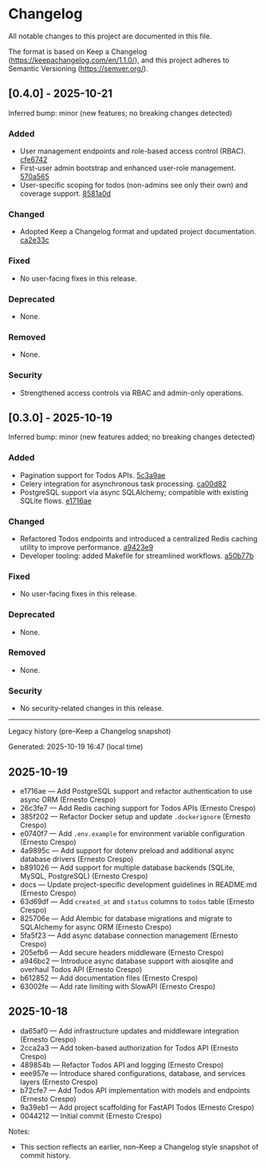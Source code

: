# Changelog

All notable changes to this project are documented in this file.

The format is based on Keep a Changelog (https://keepachangelog.com/en/1.1.0/), and this project adheres to Semantic Versioning (https://semver.org/).

## [0.4.0] - 2025-10-21
Inferred bump: minor (new features; no breaking changes detected)

### Added
- User management endpoints and role-based access control (RBAC). [cfe6742](https://github.com/ecrespo/fastapi_todos/commit/cfe6742)
- First-user admin bootstrap and enhanced user-role management. [570a565](https://github.com/ecrespo/fastapi_todos/commit/570a565)
- User-specific scoping for todos (non-admins see only their own) and coverage support. [8581a0d](https://github.com/ecrespo/fastapi_todos/commit/8581a0d)

### Changed
- Adopted Keep a Changelog format and updated project documentation. [ca2e33c](https://github.com/ecrespo/fastapi_todos/commit/ca2e33c)

### Fixed
- No user-facing fixes in this release.

### Deprecated
- None.

### Removed
- None.

### Security
- Strengthened access controls via RBAC and admin-only operations.


## [0.3.0] - 2025-10-19
Inferred bump: minor (new features added; no breaking changes detected)

### Added
- Pagination support for Todos APIs. [5c3a9ae](https://github.com/ecrespo/fastapi_todos/commit/5c3a9ae)
- Celery integration for asynchronous task processing. [ca00d82](https://github.com/ecrespo/fastapi_todos/commit/ca00d82)
- PostgreSQL support via async SQLAlchemy; compatible with existing SQLite flows. [e1716ae](https://github.com/ecrespo/fastapi_todos/commit/e1716ae)

### Changed
- Refactored Todos endpoints and introduced a centralized Redis caching utility to improve performance. [a9423e9](https://github.com/ecrespo/fastapi_todos/commit/a9423e9)
- Developer tooling: added Makefile for streamlined workflows. [a50b77b](https://github.com/ecrespo/fastapi_todos/commit/a50b77b)

### Fixed
- No user-facing fixes in this release.

### Deprecated
- None.

### Removed
- None.

### Security
- No security-related changes in this release.

---

Legacy history (pre–Keep a Changelog snapshot)

Generated: 2025-10-19 16:47 (local time)

## 2025-10-19
- e1716ae — Add PostgreSQL support and refactor authentication to use async ORM (Ernesto Crespo)
- 26c3fe7 — Add Redis caching support for Todos APIs (Ernesto Crespo)
- 385f202 — Refactor Docker setup and update `.dockerignore` (Ernesto Crespo)
- e0740f7 — Add `.env.example` for environment variable configuration (Ernesto Crespo)
- 4a9895c — Add support for dotenv preload and additional async database drivers (Ernesto Crespo)
- b891026 — Add support for multiple database backends (SQLite, MySQL, PostgreSQL) (Ernesto Crespo)
- docs — Update project-specific development guidelines in README.md (Ernesto Crespo)
- 63d69df — Add `created_at` and `status` columns to `todos` table (Ernesto Crespo)
- 825706e — Add Alembic for database migrations and migrate to SQLAlchemy for async ORM (Ernesto Crespo)
- 5fa5f23 — Add async database connection management (Ernesto Crespo)
- 205efb6 — Add secure headers middleware (Ernesto Crespo)
- a946bc2 — Introduce async database support with aiosqlite and overhaul Todos API (Ernesto Crespo)
- b612852 — Add documentation files (Ernesto Crespo)
- 63002fe — Add rate limiting with SlowAPI (Ernesto Crespo)

## 2025-10-18
- da65af0 — Add infrastructure updates and middleware integration (Ernesto Crespo)
- 2cca2a3 — Add token-based authorization for Todos API (Ernesto Crespo)
- 489854b — Refactor Todos API and logging (Ernesto Crespo)
- eee957e — Introduce shared configurations, database, and services layers (Ernesto Crespo)
- b72cfe7 — Add Todos API implementation with models and endpoints (Ernesto Crespo)
- 9a39eb1 — Add project scaffolding for FastAPI Todos (Ernesto Crespo)
- 0044212 — Initial commit (Ernesto Crespo)

Notes:
- This section reflects an earlier, non–Keep a Changelog style snapshot of commit history.
